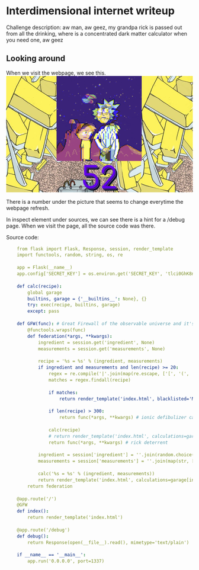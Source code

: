 # Interdimensional internet writeup
Challenge description: aw man, aw geez, my grandpa rick is passed out from all the drinking, where is a concentrated dark matter calculator when you need one, aw geez

## Looking around
When we visit the webpage, we see this.
![Website](website.png)

There is a number under the picture that seems to change everytime the webpage refresh.

In inspect element under sources, we can see there is a hint for a /debug page. When we visit the page, all the source code was there.

Source code:
```yml
    from flask import Flask, Response, session, render_template
    import functools, random, string, os, re

    app = Flask(__name__)
    app.config['SECRET_KEY'] = os.environ.get('SECRET_KEY', 'tlci0GhK8n5A18K1GTx6KPwfYjuuftWw')

    def calc(recipe):
        global garage
        builtins, garage = {'__builtins__': None}, {}
        try: exec(recipe, builtins, garage)
        except: pass

    def GFW(func): # Great Firewall of the observable universe and it's infinite timelines
        @functools.wraps(func)
        def federation(*args, **kwargs):
            ingredient = session.get('ingredient', None)
            measurements = session.get('measurements', None)

            recipe = '%s = %s' % (ingredient, measurements)
            if ingredient and measurements and len(recipe) >= 20:
                regex = re.compile('|'.join(map(re.escape, ['[', '(', '_', '.'])))
                matches = regex.findall(recipe)
                
                if matches: 
                    return render_template('index.html', blacklisted='Morty you dumbass: ' + ', '.join(set(matches)))
                
                if len(recipe) > 300: 
                    return func(*args, **kwargs) # ionic defibulizer can't handle more bytes than that
                
                calc(recipe)
                # return render_template('index.html', calculations=garage[ingredient])
                return func(*args, **kwargs) # rick deterrent

            ingredient = session['ingredient'] = ''.join(random.choice(string.lowercase) for _ in xrange(10))
            measurements = session['measurements'] = ''.join(map(str, [random.randint(1, 69), random.choice(['+', '-', '*']), random.randint(1,69)]))

            calc('%s = %s' % (ingredient, measurements))
            return render_template('index.html', calculations=garage[ingredient])
        return federation

    @app.route('/')
    @GFW
    def index():
        return render_template('index.html')
    
    @app.route('/debug')
    def debug():
        return Response(open(__file__).read(), mimetype='text/plain')

    if __name__ == '__main__':
        app.run('0.0.0.0', port=1337)
```
